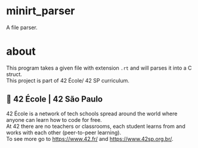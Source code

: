 # minirt_parser
A file parser.

# about
This program takes a given file with extension `.rt` and will parses it into a C struct.\
This project is part of 42 École/ 42 SP curriculum.

## 🏫 42 École | 42 São Paulo
42 École is a network of tech schools spread around the world where anyone can learn how to code for free.\
At 42 there are no teachers or classrooms, each student learns from and works with each other (peer-to-peer learning).\
To see more go to https://www.42.fr/ and https://www.42sp.org.br/.
